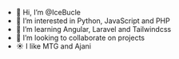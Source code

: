 - 👋 Hi, I’m @IceBucle
- 👀 I’m interested in Python, JavaScript and PHP
- 🌱 I’m learning Angular, Laravel and Tailwindcss
- 💞️ I’m looking to collaborate on projects
- ☀️ I like MTG and Ajani

<!---
IceBucle/IceBucle is a ✨ special ✨ repository because its `README.md` (this file) appears on your GitHub profile.
You can click the Preview link to take a look at your changes.
--->
